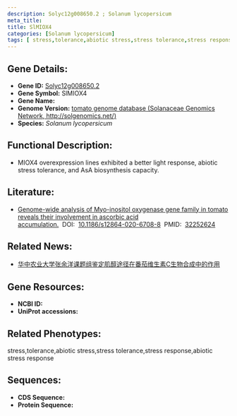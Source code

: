 ```yaml
---
description: Solyc12g008650.2 ; Solanum lycopersicum
meta_title:
title: SlMIOX4
categories: [Solanum lycopersicum]
tags: [ stress,tolerance,abiotic stress,stress tolerance,stress response,abiotic stress response ]
---
```


## Gene Details:
- **Gene ID:**	[Solyc12g008650.2]()
- **Gene Symbol:** SlMIOX4
- **Gene Name:** 
- **Genome Version:** [tomato genome database (Solanaceae Genomics Network, http://solgenomics.net/)]()
- **Species:** *Solanum lycopersicum*

## Functional Description:
   - MIOX4 overexpression lines exhibited a better light response, abiotic stress tolerance, and AsA biosynthesis capacity.

## Literature:
   - [Genome-wide analysis of Myo-inositol oxygenase gene family in tomato reveals their involvement in ascorbic acid accumulation.]( https://bmcgenomics.biomedcentral.com/articles/10.1186/s12864-020-6708-8)&nbsp;&nbsp;DOI:&nbsp;&nbsp;[10.1186/s12864-020-6708-8](https://bmcgenomics.biomedcentral.com/articles/10.1186/s12864-020-6708-8)&nbsp;&nbsp;PMID:&nbsp;&nbsp;[32252624](https://pubmed.ncbi.nlm.nih.gov/32252624/)

## Related News:
   - [华中农业大学张余洋课题组鉴定肌醇途径在番茄维生素C生物合成中的作用](https://mp.weixin.qq.com/s?__biz=Mzg3MDEwNDEyMg==&mid=2247488002&idx=2&sn=ae37fe6e397036c217db8fab47db27cb&chksm=ce93bf57f9e4364104b8b5383ead559d105dc77c578dbc3404caff0635f3195d34e51e0c150f&scene=27#wechat_redirect)

## Gene Resources:
- **NCBI ID:** [](https://www.ncbi.nlm.nih.gov/gene/?term=)
- **UniProt accessions:** [](https://www.uniprot.org/uniprotkb//entry)

## Related Phenotypes:
stress,tolerance,abiotic stress,stress tolerance,stress response,abiotic stress response

## Sequences:
- **CDS Sequence:**
- **Protein Sequence:**

